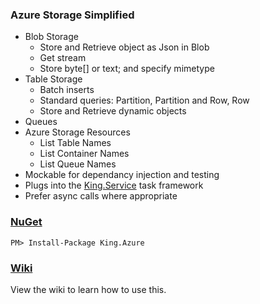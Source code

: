 ### Azure Storage Simplified
- Blob Storage
  * Store and Retrieve object as Json in Blob
  * Get stream
  * Store byte[] or text; and specify mimetype
- Table Storage
  * Batch inserts
  * Standard queries: Partition, Partition and Row, Row
  * Store and Retrieve dynamic objects
- Queues
- Azure Storage Resources
  * List Table Names
  * List Container Names
  * List Queue Names
- Mockable for dependancy injection and testing
- Plugs into the [King.Service](https://github.com/jefking/King.Service) task framework
- Prefer async calls where appropriate

### [NuGet](https://www.nuget.org/packages/King.Azure)
```
PM> Install-Package King.Azure
```

### [Wiki](https://github.com/jefking/King.Azure/wiki)
View the wiki to learn how to use this.
